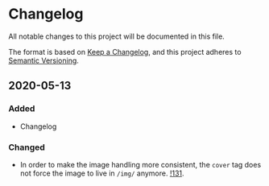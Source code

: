 # Changelog

All notable changes to this project will be documented in this file.

The format is based on [Keep a Changelog](https://keepachangelog.com/en/1.0.0/),
and this project adheres to [Semantic Versioning](https://semver.org/spec/v2.0.0.html).

## 2020-05-13

### Added
- Changelog

### Changed
- In order to make the image handling more consistent, the `cover` tag does not force the image to live in `/img/` anymore. [!131](https://github.com/rhazdon/hugo-theme-hello-friend-ng/pull/131).